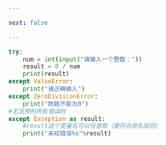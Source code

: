 ```yaml
---

next: false

---
```




<BlogInfo id="700" title="2.捕获错误类型" author="白日梦想猿" pv=0 read_times=0 pre_cost_time="0分13秒" category="异常" tag_list="['异常']" create_time="2020.03.16 16:21:18" update_time="2020.03.16 16:55:42" />

```python
try:
    num = int(input("请输入一个整数："))
    result = 8 / num
    print(result)
except ValueError:
    print("请正确输入")
except ZeroDivisionError:
    print("除数不能为0")
#无法预判所有错误时
except Exception as result:
    #result这个变量名可以任意取（要符合命名规则）
    print("未知错误%s"%result)




```



<ActionBox />
